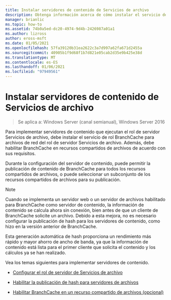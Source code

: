 ```yaml
---
title: Instalar servidores de contenido de Servicios de archivo
description: Obtenga información acerca de cómo instalar el servicio de rol BranchCache para archivos de red del rol de servidor servicios de archivo y habilitar BranchCache en recursos compartidos de archivos de acuerdo con sus requisitos.
manager: brianlic
ms.topic: how-to
ms.assetid: 74b0a5ed-dc20-4974-9d4b-2426987a01a1
ms.author: lizross
author: eross-msft
ms.date: 01/05/2021
ms.openlocfilehash: 57fa39120b31ea2622c3a7d997a62fa671d2455a
ms.sourcegitcommit: 40905b1f9d68f1b7d821e05cab2d35e9b425e38d
ms.translationtype: MT
ms.contentlocale: es-ES
ms.lasthandoff: 01/06/2021
ms.locfileid: "97949561"
---
```

# <a name="install-file-services-content-servers"></a>Instalar servidores de contenido de Servicios de archivo

>Se aplica a: Windows Server (canal semianual), Windows Server 2016

Para implementar servidores de contenido que ejecutan el rol de servidor Servicios de archivo, debe instalar el servicio de rol BranchCache para archivos de red del rol de servidor Servicios de archivo. Además, debe habilitar BranchCache en recursos compartidos de archivos de acuerdo con sus requisitos.

Durante la configuración del servidor de contenido, puede permitir la publicación de contenido de BranchCache para todos los recursos compartidos de archivos, o puede seleccionar un subconjunto de los recursos compartidos de archivos para su publicación.

> [!NOTE]
> Cuando se implementa un servidor web o un servidor de archivos habilitado para BranchCache como servidor de contenido, la información de contenido se calcula ahora sin conexión, bien antes de que un cliente de BranchCache solicite un archivo. Debido a esta mejora, no es necesario configurar la publicación de hash para los servidores de contenido, como hizo en la versión anterior de BranchCache.
>
> Esta generación automática de hash proporciona un rendimiento más rápido y mayor ahorro de ancho de banda, ya que la información de contenido está lista para el primer cliente que solicita el contenido y los cálculos ya se han realizado.

Vea los temas siguientes para implementar servidores de contenido.

-   [Configurar el rol de servidor de Servicios de archivo](../../branchcache/deploy/Configure-the-File-Services-server-role.md)

-   [Habilitar la publicación de hash para servidores de archivos](../../branchcache/deploy/Enable-Hash-Publication-for-File-Servers.md)

-   [Habilitar BranchCache en un recurso compartido de archivos &#40;opcional&#41;](../../branchcache/deploy/enable-bc-on-file-share.md)



